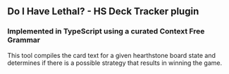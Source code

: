 
## Do I Have Lethal? - HS Deck Tracker plugin
### Implemented in TypeScript using a curated Context Free Grammar

This tool compiles the card text for a given hearthstone board state and determines
if there is a possible strategy that results in winning the game.
